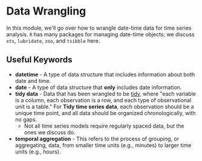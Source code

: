 # Data Wrangling
In this module, we'll go over how to wrangle date-time data for time series analysis. `R` has many packages for managing date-time objects; we discuss `xts`, `lubridate`, `zoo`, and `tsibble` here.

## Useful Keywords
* **datetime** - A type of data structure that includes information about both date and time.
* **date** - A type of data structure that **only** includes date information.
* **tidy data** - Data that has been wrangled to be [tidy](https://vita.had.co.nz/papers/tidy-data.pdf), where "each variable is a column, each observation is a row, and each type of observational unit is a table." For **Tidy time series data**, each observation should be a unique time point, and all data should be organized chronologically, with no gaps.
  * Not all time series models require regularly spaced data, but the ones we discuss do.
 * **temporal aggregation** - This refers to the process of grouping, or aggregating, data, from smaller time units (e.g., minutes) to larger time units (e.g., hours).
